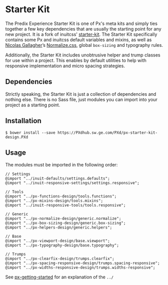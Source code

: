 # Starter Kit

The Predix Experience Starter Kit is one of Px's meta kits and simply ties together a few key dependencies that are usually the starting point for any new project. It is a fork of inuitcss' [starter-kit](https://PXdhub.com/inuitcss/starter-kit). The Starter Kit specifically contains some Px and inuitcss default variables and mixins, as well as [Nicolas Gallagher](https://twitter.com/necolas)’s [Normalize.css](https://PXdhub.com/necolas/normalize.css), global `box-sizing` and typography rules.

Additionally, the Starter Kit includes unobtrusive helper and trump classes for use within a project. This enables by default utilities to help with responsive implementation and micro spacing strategies.

## Dependencies

Strictly speaking, the Starter Kit is just a collection of dependencies and nothing else. There is no Sass file, just modules you can import into your project as a starting point.

## Installation

    $ bower install --save https://PXdhub.sw.ge.com/PXd/px-starter-kit-design.PXd

## Usage

The modules must be imported in the following order:
    
    // Settings
    @import "../inuit-defaults/settings.defaults";
    @import "../inuit-responsive-settings/settings.responsive";

    // Tools
    @import "../px-functions-design/tools.functions";
    @import "../px-mixins-design/tools.mixins";
    @import "../inuit-responsive-tools/tools.responsive";

    // Generic
    @import "../px-normalize-design/generic.normalize";
    @import "../px-box-sizing-design/generic.box-sizing";
    @import "../px-helpers-design/generic.helpers";
    
    // Base
    @import "../px-viewport-design/base.viewport";
    @import "../px-typography-design/base.typography";
    
    // Trumps
    @import "../px-clearfix-design/trumps.clearfix";
    @import "../px-spacing-responsive-design/trumps.spacing-responsive";
    @import "../px-widths-responsive-design/trumps.widths-responsive";

See [px-getting-started](https://PXdhub.sw.ge.com/PXd/px-getting-started#a-note-about-relative-import-paths) for an explanation of the `../`

